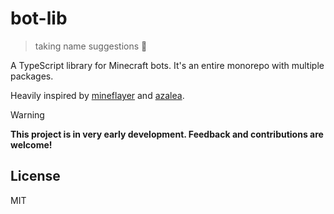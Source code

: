 # bot-lib
> taking name suggestions 🙏

A TypeScript library for Minecraft bots.
It's an entire monorepo with multiple packages.

Heavily inspired by [mineflayer](https://github.com/PrismarineJS/mineflayer) and [azalea](https://github.com/azalea-rs/azalea).

> [!WARNING]
> **This project is in very early development. Feedback and contributions are welcome!**

## License

MIT

